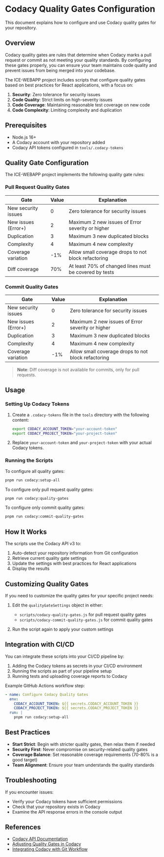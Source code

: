 # Codacy Quality Gates Configuration

This document explains how to configure and use Codacy quality gates for your repository.

## Overview

Codacy quality gates are rules that determine when Codacy marks a pull request or commit as not meeting your quality standards. By configuring these gates properly, you can ensure your team maintains code quality and prevent issues from being merged into your codebase.

The ICE-WEBAPP project includes scripts that configure quality gates based on best practices for React applications, with a focus on:

1. **Security**: Zero tolerance for security issues
2. **Code Quality**: Strict limits on high-severity issues
3. **Code Coverage**: Maintaining reasonable test coverage on new code
4. **Code Complexity**: Limiting complexity and duplication

## Prerequisites

- Node.js 16+
- A Codacy account with your repository added
- Codacy API tokens configured in `tools/.codacy-tokens`

## Quality Gate Configuration

The ICE-WEBAPP project implements the following quality gate rules:

### Pull Request Quality Gates

| Gate | Value | Explanation |
|------|-------|-------------|
| New security issues | 0 | Zero tolerance for security issues |
| New issues (Error+) | 2 | Maximum 2 new issues of Error severity or higher |
| Duplication | 3 | Maximum 3 new duplicated blocks |
| Complexity | 4 | Maximum 4 new complexity |
| Coverage variation | -1% | Allow small coverage drops to not block refactoring |
| Diff coverage | 70% | At least 70% of changed lines must be covered by tests |

### Commit Quality Gates

| Gate | Value | Explanation |
|------|-------|-------------|
| New security issues | 0 | Zero tolerance for security issues |
| New issues (Error+) | 2 | Maximum 2 new issues of Error severity or higher |
| Duplication | 3 | Maximum 3 new duplicated blocks |
| Complexity | 4 | Maximum 4 new complexity |
| Coverage variation | -1% | Allow small coverage drops to not block refactoring |

> **Note**: Diff coverage is not available for commits, only for pull requests.

## Usage

### Setting Up Codacy Tokens

1. Create a `.codacy-tokens` file in the `tools` directory with the following content:

   ```bash
   export CODACY_ACCOUNT_TOKEN="your-account-token"
   export CODACY_PROJECT_TOKEN="your-project-token"
   ```

2. Replace `your-account-token` and `your-project-token` with your actual Codacy tokens.

### Running the Scripts

To configure all quality gates:

```bash
pnpm run codacy:setup-all
```

To configure only pull request quality gates:

```bash
pnpm run codacy:quality-gates
```

To configure only commit quality gates:

```bash
pnpm run codacy:commit-quality-gates
```

## How It Works

The scripts use the Codacy API v3 to:

1. Auto-detect your repository information from Git configuration
2. Retrieve current quality gate settings
3. Update the settings with best practices for React applications
4. Display the results

## Customizing Quality Gates

If you need to customize the quality gates for your specific project needs:

1. Edit the `qualityGateSettings` object in either:
   - `scripts/codacy-quality-gates.js` for pull request quality gates
   - `scripts/codacy-commit-quality-gates.js` for commit quality gates

2. Run the script again to apply your custom settings

## Integration with CI/CD

You can integrate these scripts into your CI/CD pipeline by:

1. Adding the Codacy tokens as secrets in your CI/CD environment
2. Running the scripts as part of your pipeline setup
3. Running tests and uploading coverage reports to Codacy

Example GitHub Actions workflow step:

```yaml
- name: Configure Codacy Quality Gates
  env:
    CODACY_ACCOUNT_TOKEN: ${{ secrets.CODACY_ACCOUNT_TOKEN }}
    CODACY_PROJECT_TOKEN: ${{ secrets.CODACY_PROJECT_TOKEN }}
  run: |
    pnpm run codacy:setup-all
```

## Best Practices

- **Start Strict**: Begin with stricter quality gates, then relax them if needed
- **Security First**: Never compromise on security-related quality gates
- **Coverage Balance**: Set reasonable coverage requirements (70-80% is a good target)
- **Team Alignment**: Ensure your team understands the quality standards

## Troubleshooting

If you encounter issues:

- Verify your Codacy tokens have sufficient permissions
- Check that your repository exists in Codacy
- Examine the API response errors in the console output

## References

- [Codacy API Documentation](https://api.codacy.com/api/api-docs)
- [Adjusting Quality Gates in Codacy](https://docs.codacy.com/repositories-configure/adjusting-quality-gates/)
- [Integrating Codacy with Git Workflow](https://docs.codacy.com/getting-started/integrating-codacy-with-your-git-workflow/)
